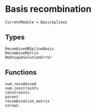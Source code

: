 # Basis recombination

```@meta
CurrentModule = BasisSplines
```

## Types

```@docs
RecombinedBSplineBasis
RecombineMatrix
NoUniqueSolutionError
```

## Functions

```@docs
num_recombined
num_constraints
constraints
parent
recombination_matrix
nzrows
```
